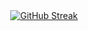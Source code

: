 <div align="center">
  <a href="https://git.io/streak-stats">
    <img src="https://streak-stats.demolab.com?user=mateuszu&theme=synthwave&border_radius=5&date_format=j%2Fn%5B%2FY%5D&exclude_days=Sun%2CSat" alt="GitHub Streak" />
  </a>
</div>
